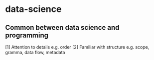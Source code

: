 # data-science
## Common between data science and programming
[1] Attention to details
e.g. order
[2] Familiar with structure
e.g. scope, gramma, data flow, metadata
